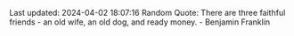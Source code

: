 Last updated: 2024-04-02 18:07:16
Random Quote: There are three faithful friends - an old wife, an old dog, and ready money. - Benjamin Franklin